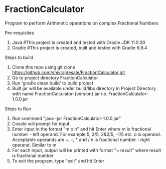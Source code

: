 # FractionCalculator
Program to perform Arithmetic operations on complex Fractional Numbers

Pre-requisites
1. Java  #This project is created and tested with Oracle JDK 11.0.20
2. Gradle #This project is created, built and tested with Gradle 6.9.4

Steps to build
1. Clone this repo using git clone https://github.com/shivrajdesale/FractionCalculator.git
2. Go to project directory FractionCalculator
3. Run 'gradle clean build' to build project
4. Built jar will be available under build/libs directory in Project Directory with name FractionCalculator-{version}.jar
   i.e. FractionCalculator-1.0.0.jar

Steps to Run
1. Run command "java -jar FractionCalculator-1.0.0.jar"
2. Cosole will prompt for input
3. Enter input in the format "m o n" and hit Enter
   where m is fractional number - left operand. For example 5, 2/5, 2&2/5, -1/5 etc.
         o is operand. Acceptable operands are +, -, * and /
         n is fractional number - right operand. Similar to m
4. For each input, output will be printed with format "= result"
   where result is fractional number
5. To exit the program, type "exit" and hit Enter



